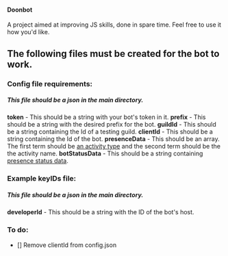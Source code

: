 #### Doonbot
A project aimed at improving JS skills, done in spare time. Feel free to use it how you'd like.

## The following files must be created for the bot to work.

### Config file requirements:
##### This file should be a json in the main directory.
**token** - This should be a string with your bot's token in it.
**prefix** - This should be a string with the desired prefix for the bot.
**guildId** - This should be a string containing the Id of a testing guild.
**clientId** - This should be a string containing the Id of the bot.
**presenceData** - This should be an array. The first term should be [an activity type](https://discord.js.org/#/docs/discord.js/stable/typedef/ActivityType) and the second term should be the the activity name.
**botStatusData** - This should be a string containing [presence status data](https://discord.js.org/#/docs/discord.js/stable/typedef/PresenceStatusData).

### Example keyIDs file:
##### This file should be a json in the main directory.
**developerId** - This should be a string with the ID of the bot's host.

### To do:

- [] Remove clientId from config.json